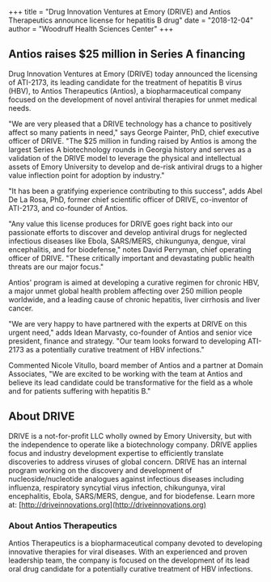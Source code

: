 +++
title = "Drug Innovation Ventures at Emory (DRIVE) and Antios Therapeutics announce license for hepatitis B drug"
date = "2018-12-04"
author = "Woodruff Health Sciences Center"
+++

## Antios raises $25 million in Series A financing

Drug Innovation Ventures at Emory (DRIVE) today announced the licensing of ATI-2173, its leading candidate for the treatment of hepatitis B virus (HBV), to Antios Therapeutics (Antios), a biopharmaceutical company focused on the development of novel antiviral therapies for unmet medical needs.

"We are very pleased that a DRIVE technology has a chance to positively affect so many patients in need," says George Painter, PhD, chief executive officer of DRIVE. "The $25 million in funding raised by Antios is among the largest Series A biotechnology rounds in Georgia history and serves as a validation of the DRIVE model to leverage the physical and intellectual assets of Emory University to develop and de-risk antiviral drugs to a higher value inflection point for adoption by industry."

"It has been a gratifying experience contributing to this success", adds Abel De La Rosa, PhD, former chief scientific officer of DRIVE, co-inventor of ATI-2173, and co-founder of Antios.

"Any value this license produces for DRIVE goes right back into our passionate efforts to discover and develop antiviral drugs for neglected infectious diseases like Ebola, SARS/MERS, chikungunya, dengue, viral encephalitis, and for biodefense," notes David Perryman, chief operating officer of DRIVE. "These critically important and devastating public health threats are our major focus."

Antios' program is aimed at developing a curative regimen for chronic HBV, a major unmet global health problem affecting over 250 million people worldwide, and a leading cause of chronic hepatitis, liver cirrhosis and liver cancer.

"We are very happy to have partnered with the experts at DRIVE on this urgent need," adds Idean Marvasty, co-founder of Antios and senior vice president, finance and strategy. "Our team looks forward to developing ATI-2173 as a potentially curative treatment of HBV infections."

Commented Nicole Vitullo, board member of Antios and a partner at Domain Associates, "We are excited to be working with the team at Antios and believe its lead candidate could be transformative for the field as a whole and for patients suffering with hepatitis B."

## About DRIVE

DRIVE is a not-for-profit LLC wholly owned by Emory University, but with the independence to operate like a biotechnology company. DRIVE applies focus and industry development expertise to efficiently translate discoveries to address viruses of global concern. DRIVE has an internal program working on the discovery and development of nucleoside/nucleotide analogues against infectious diseases including influenza, respiratory syncytial virus infection, chikungunya, viral encephalitis, Ebola, SARS/MERS, dengue, and for biodefense. Learn more at: [http://driveinnovations.org](http://driveinnovations.org)

### About Antios Therapeutics

Antios Therapeutics is a biopharmaceutical company devoted to developing innovative therapies for viral diseases. With an experienced and proven leadership team, the company is focused on the development of its lead oral drug candidate for a potentially curative treatment of HBV infections.


